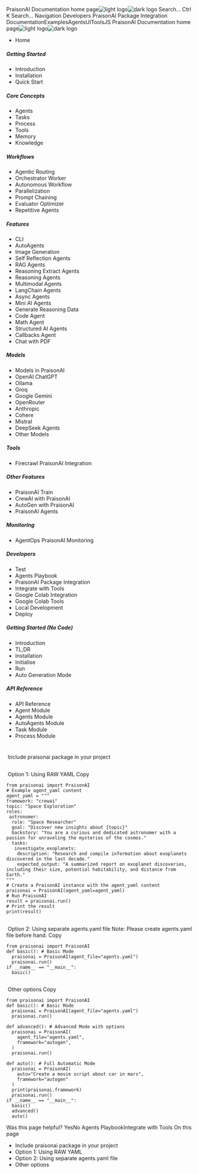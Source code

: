 PraisonAI Documentation home page![light logo](https://docs.praison.ai/images/praisonai-logo-large-dark.png)![dark logo](https://docs.praison.ai/images/praisonai-logo-large-light.png)
Search...
Ctrl K
Search...
Navigation
Developers
PraisonAI Package Integration
DocumentationExamplesAgentsUIToolsJS
PraisonAI Documentation home page![light logo](https://docs.praison.ai/images/praisonai-logo-large-dark.png)![dark logo](https://docs.praison.ai/images/praisonai-logo-large-light.png)
  * Home


##### Getting Started
  * Introduction
  * Installation
  * Quick Start


##### Core Concepts
  * Agents
  * Tasks
  * Process
  * Tools
  * Memory
  * Knowledge


##### Workflows
  * Agentic Routing
  * Orchestrator Worker
  * Autonomous Workflow
  * Parallelization
  * Prompt Chaining
  * Evaluator Optimizer
  * Repetitive Agents


##### Features
  * CLI
  * AutoAgents
  * Image Generation
  * Self Reflection Agents
  * RAG Agents
  * Reasoning Extract Agents
  * Reasoning Agents
  * Multimodal Agents
  * LangChain Agents
  * Async Agents
  * Mini AI Agents
  * Generate Reasoning Data
  * Code Agent
  * Math Agent
  * Structured AI Agents
  * Callbacks Agent
  * Chat with PDF


##### Models
  * Models in PraisonAI
  * OpenAI ChatGPT
  * Ollama
  * Groq
  * Google Gemini
  * OpenRouter
  * Anthropic
  * Cohere
  * Mistral
  * DeepSeek Agents
  * Other Models


##### Tools
  * Firecrawl PraisonAI Integration


##### Other Features
  * PraisonAI Train
  * CrewAI with PraisonAI
  * AutoGen with PraisonAI
  * PraisonAI Agents


##### Monitoring
  * AgentOps PraisonAI Monitoring


##### Developers
  * Test
  * Agents Playbook
  * PraisonAI Package Integration
  * Integrate with Tools
  * Google Colab Integration
  * Google Colab Tools
  * Local Development
  * Deploy


##### Getting Started (No Code)
  * Introduction
  * TL;DR
  * Installation
  * Initialise
  * Run
  * Auto Generation Mode


##### API Reference
  * API Reference
  * Agent Module
  * Agents Module
  * AutoAgents Module
  * Task Module
  * Process Module


# 
​
Include praisonai package in your project
## 
​
Option 1: Using RAW YAML
Copy
```
from praisonai import PraisonAI
# Example agent_yaml content
agent_yaml = """
framework: "crewai"
topic: "Space Exploration"
roles:
 astronomer:
  role: "Space Researcher"
  goal: "Discover new insights about {topic}"
  backstory: "You are a curious and dedicated astronomer with a passion for unraveling the mysteries of the cosmos."
  tasks:
   investigate_exoplanets:
    description: "Research and compile information about exoplanets discovered in the last decade."
    expected_output: "A summarized report on exoplanet discoveries, including their size, potential habitability, and distance from Earth."
"""
# Create a PraisonAI instance with the agent_yaml content
praisonai = PraisonAI(agent_yaml=agent_yaml)
# Run PraisonAI
result = praisonai.run()
# Print the result
print(result)

```

## 
​
Option 2: Using separate agents.yaml file
Note: Please create agents.yaml file before hand.
Copy
```
from praisonai import PraisonAI
def basic(): # Basic Mode
  praisonai = PraisonAI(agent_file="agents.yaml")
  praisonai.run()
if __name__ == "__main__":
  basic()

```

## 
​
Other options
Copy
```
from praisonai import PraisonAI
def basic(): # Basic Mode
  praisonai = PraisonAI(agent_file="agents.yaml")
  praisonai.run()
  
def advanced(): # Advanced Mode with options
  praisonai = PraisonAI(
    agent_file="agents.yaml",
    framework="autogen",
  )
  praisonai.run()
  
def auto(): # Full Automatic Mode
  praisonai = PraisonAI(
    auto="Create a movie script about car in mars",
    framework="autogen"
  )
  print(praisonai.framework)
  praisonai.run()
if __name__ == "__main__":
  basic()
  advanced()
  auto()

```

Was this page helpful?
YesNo
Agents PlaybookIntegrate with Tools
On this page
  * Include praisonai package in your project
  * Option 1: Using RAW YAML
  * Option 2: Using separate agents.yaml file
  * Other options


